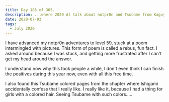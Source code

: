 ```yaml
---
title: Day 185 of 365.
description: ...where 2020 Al talk about notpr0n and Tsubame from Kaguya-sama.
date: 2020-07-03
tags:
  - July 2020
---
```


I have advanced my notpr0n adventures to level 59, stuck at a poem intermingled with pictures. This form of poem is called a rebus, fun fact. I asked around because I was stuck, and getting more frustrated after I can't get my head around the answer.

I understand now why this took people a while, I don't even think I can finish the positives during this year now, even with all this free time.

I also found this Tsubame colored pages from the chapter where Ishigami accidentally confess that I really like. I really like it, because I had a thing for girls with a colored hair. Seeing Tsubame with such colors.....
